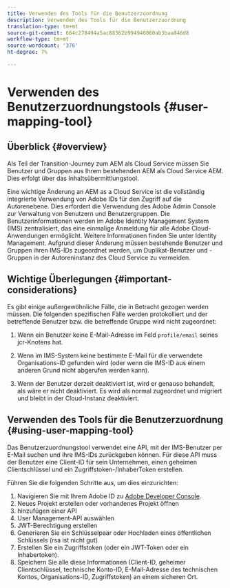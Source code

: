 ```yaml
---
title: Verwenden des Tools für die Benutzerzuordnung
description: Verwenden des Tools für die Benutzerzuordnung
translation-type: tm+mt
source-git-commit: 664c278494a5ac88362b994946060ab3baa846d8
workflow-type: tm+mt
source-wordcount: '376'
ht-degree: 7%

---
```



# Verwenden des Benutzerzuordnungstools {#user-mapping-tool}

## Überblick {#overview}

Als Teil der Transition-Journey zum AEM als Cloud Service müssen Sie Benutzer und Gruppen aus Ihrem bestehenden AEM als Cloud Service AEM. Dies erfolgt über das Inhaltsübermittlungstool.

Eine wichtige Änderung an AEM as a Cloud Service ist die vollständig integrierte Verwendung von Adobe IDs für den Zugriff auf die Autorenebene.  Dies erfordert die Verwendung des Adobe Admin Console zur Verwaltung von Benutzern und Benutzergruppen. Die Benutzerinformationen werden im Adobe Identity Management System (IMS) zentralisiert, das eine einmalige Anmeldung für alle Adobe Cloud-Anwendungen ermöglicht. Weitere Informationen finden Sie unter Identity Management. Aufgrund dieser Änderung müssen bestehende Benutzer und Gruppen ihren IMS-IDs zugeordnet werden, um Duplikat-Benutzer und -Gruppen in der Autoreninstanz des Cloud Service zu vermeiden.

## Wichtige Überlegungen {#important-considerations}

Es gibt einige außergewöhnliche Fälle, die in Betracht gezogen werden müssen. Die folgenden spezifischen Fälle werden protokolliert und der betreffende Benutzer bzw. die betreffende Gruppe wird nicht zugeordnet:

1. Wenn ein Benutzer keine E-Mail-Adresse im Feld `profile/email` seines jcr-Knotens hat.

1. Wenn im IMS-System keine bestimmte E-Mail für die verwendete Organisations-ID gefunden wird (oder wenn die IMS-ID aus einem anderen Grund nicht abgerufen werden kann).

1. Wenn der Benutzer derzeit deaktiviert ist, wird er genauso behandelt, als wäre er nicht deaktiviert.  Es wird als normal zugeordnet und migriert und bleibt in der Cloud-Instanz deaktiviert.

## Verwenden des Tools für die Benutzerzuordnung {#using-user-mapping-tool}

Das Benutzerzuordnungstool verwendet eine API, mit der IMS-Benutzer per E-Mail suchen und ihre IMS-IDs zurückgeben können. Für diese API muss der Benutzer eine Client-ID für sein Unternehmen, einen geheimen Clientschlüssel und ein Zugriffstoken-/InhaberToken erstellen.

Führen Sie die folgenden Schritte aus, um dies einzurichten:

1. Navigieren Sie mit Ihrem Adobe ID zu [Adobe Developer Console](https://console.adobe.io).
1. Neues Projekt erstellen oder vorhandenes Projekt öffnen
1. hinzufügen einer API
1. User Management-API auswählen
1. JWT-Berechtigung erstellen
1. Generieren Sie ein Schlüsselpaar oder Hochladen eines öffentlichen Schlüssels (rsa ist nicht gut)
1. Erstellen Sie ein Zugriffstoken (oder ein JWT-Token oder ein Inhabertoken).
1. Speichern Sie alle diese Informationen (Client-ID, geheimer Clientschlüssel, technische Konto-ID, E-Mail-Adresse des technischen Kontos, Organisations-ID, Zugriffstoken) an einem sicheren Ort.